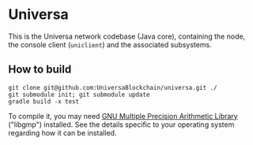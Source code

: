 # Universa

This is the Universa network codebase (Java core), containing the node, the console client (`uniclient`) and the associated subsystems.

## How to build

    git clone git@github.com:UniversaBlockchain/universa.git ./
    git submodule init; git submodule update
    gradle build -x test

To compile it, you may need [GNU Multiple Precision Arithmetic Library](http://gmplib.org/) ("libgmp") installed. See the details specific to your operating system regarding how it can be installed.
